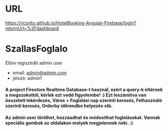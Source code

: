 # URL
  https://ricorito.github.io/HotelBooking-Angular-Firebase/login?returnUrl=%2Fdashboard

# SzallasFoglalo
Előre regisztrált admin user
  - email: admin@admin.com
  - jelszó: admin1

#### A project Firestore Realtime Database-t használ, ezért a query-k eltérnek a megszokottól, kérlek ezt vedd figyelembe! :) Ezt leszámitva van összetett lekérdezés, Város + Foglalási nap szerinti keresés, Felhasználó szerinti keresés, Orderby időrendbe helyezés stb.

#### Az admin user törölhet, hozzáadhat és módosithat foglalásokat. Vannak speciális gombok az oldalakon melyek megjelennek neki. :)
